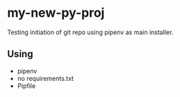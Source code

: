 # my-new-py-proj
Testing initiation of git repo using pipenv as main installer.

## Using

- pipenv
- no requirements.txt
- Pipfile

